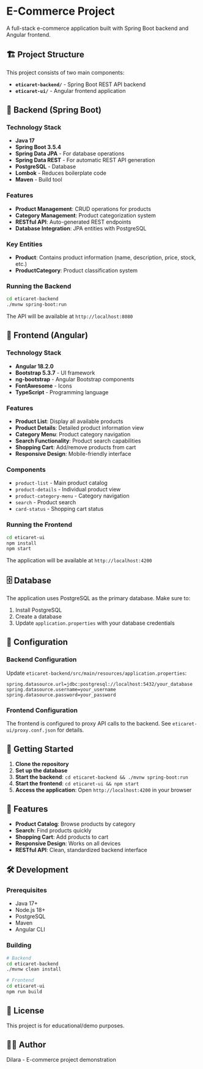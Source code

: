 # E-Commerce Project

A full-stack e-commerce application built with Spring Boot backend and Angular frontend.

## 🏗️ Project Structure

This project consists of two main components:

- **`eticaret-backend/`** - Spring Boot REST API backend
- **`eticaret-ui/`** - Angular frontend application

## 🚀 Backend (Spring Boot)

### Technology Stack
- **Java 17**
- **Spring Boot 3.5.4**
- **Spring Data JPA** - For database operations
- **Spring Data REST** - For automatic REST API generation
- **PostgreSQL** - Database
- **Lombok** - Reduces boilerplate code
- **Maven** - Build tool

### Features
- **Product Management**: CRUD operations for products
- **Category Management**: Product categorization system
- **RESTful API**: Auto-generated REST endpoints
- **Database Integration**: JPA entities with PostgreSQL

### Key Entities
- **Product**: Contains product information (name, description, price, stock, etc.)
- **ProductCategory**: Product classification system

### Running the Backend
```bash
cd eticaret-backend
./mvnw spring-boot:run
```

The API will be available at `http://localhost:8080`

## 🎨 Frontend (Angular)

### Technology Stack
- **Angular 18.2.0**
- **Bootstrap 5.3.7** - UI framework
- **ng-bootstrap** - Angular Bootstrap components
- **FontAwesome** - Icons
- **TypeScript** - Programming language

### Features
- **Product List**: Display all available products
- **Product Details**: Detailed product information view
- **Category Menu**: Product category navigation
- **Search Functionality**: Product search capabilities
- **Shopping Cart**: Add/remove products from cart
- **Responsive Design**: Mobile-friendly interface

### Components
- `product-list` - Main product catalog
- `product-details` - Individual product view
- `product-category-menu` - Category navigation
- `search` - Product search
- `card-status` - Shopping cart status

### Running the Frontend
```bash
cd eticaret-ui
npm install
npm start
```

The application will be available at `http://localhost:4200`

## 🗄️ Database

The application uses PostgreSQL as the primary database. Make sure to:
1. Install PostgreSQL
2. Create a database
3. Update `application.properties` with your database credentials

## 🔧 Configuration

### Backend Configuration
Update `eticaret-backend/src/main/resources/application.properties`:
```properties
spring.datasource.url=jdbc:postgresql://localhost:5432/your_database
spring.datasource.username=your_username
spring.datasource.password=your_password
```

### Frontend Configuration
The frontend is configured to proxy API calls to the backend. See `eticaret-ui/proxy.conf.json` for details.

## 🚀 Getting Started

1. **Clone the repository**
2. **Set up the database**
3. **Start the backend**: `cd eticaret-backend && ./mvnw spring-boot:run`
4. **Start the frontend**: `cd eticaret-ui && npm start`
5. **Access the application**: Open `http://localhost:4200` in your browser

## 📱 Features

- **Product Catalog**: Browse products by category
- **Search**: Find products quickly
- **Shopping Cart**: Add products to cart
- **Responsive Design**: Works on all devices
- **RESTful API**: Clean, standardized backend interface

## 🛠️ Development

### Prerequisites
- Java 17+
- Node.js 18+
- PostgreSQL
- Maven
- Angular CLI

### Building
```bash
# Backend
cd eticaret-backend
./mvnw clean install

# Frontend
cd eticaret-ui
npm run build
```

## 📄 License

This project is for educational/demo purposes.

## 👨‍💻 Author

Dilara - E-commerce project demonstration
